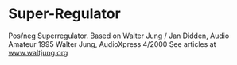 # Super-Regulator
Pos/neg Superregulator.   Based on Walter Jung / Jan Didden, Audio Amateur 1995   Walter Jung, AudioXpress 4/2000   See articles at www.waltjung.org  
